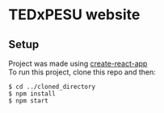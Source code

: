 # TEDxPESU website

## Setup

Project was made using [create-react-app](https://github.com/facebook/create-react-app)  
To run this project, clone this repo and then:

```
$ cd ../cloned_directory
$ npm install
$ npm start
```
